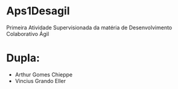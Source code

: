 # Aps1Desagil
Primeira Atividade Supervisionada da matéria de Desenvolvimento Colaborativo Ágil
# Dupla:
* Arthur Gomes Chieppe 
* Vincius Grando Eller

